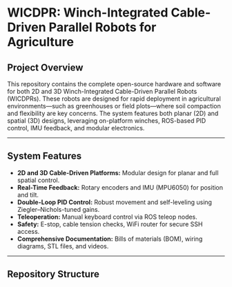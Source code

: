 # WICDPR: Winch-Integrated Cable-Driven Parallel Robots for Agriculture

## Project Overview

This repository contains the complete open-source hardware and software for both 2D and 3D Winch-Integrated Cable-Driven Parallel Robots (WICDPRs). These robots are designed for rapid deployment in agricultural environments—such as greenhouses or field plots—where soil compaction and flexibility are key concerns. The system features both planar (2D) and spatial (3D) designs, leveraging on-platform winches, ROS-based PID control, IMU feedback, and modular electronics.

---

## System Features

- **2D and 3D Cable-Driven Platforms:** Modular design for planar and full spatial control.
- **Real-Time Feedback:** Rotary encoders and IMU (MPU6050) for position and tilt.
- **Double-Loop PID Control:** Robust movement and self-leveling using Ziegler–Nichols-tuned gains.
- **Teleoperation:** Manual keyboard control via ROS teleop nodes.
- **Safety:** E-stop, cable tension checks, WiFi router for secure SSH access.
- **Comprehensive Documentation:** Bills of materials (BOM), wiring diagrams, STL files, and videos.

---

## Repository Structure

